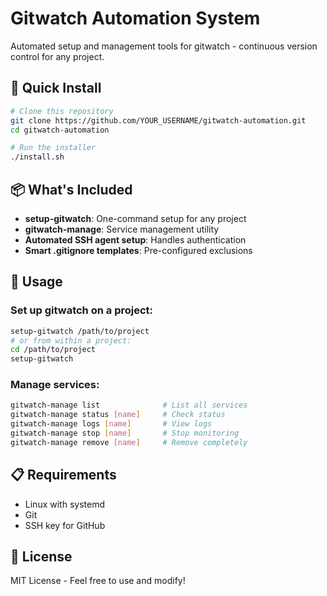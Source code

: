 # Gitwatch Automation System

Automated setup and management tools for gitwatch - continuous version control for any project.

## 🚀 Quick Install

```bash
# Clone this repository
git clone https://github.com/YOUR_USERNAME/gitwatch-automation.git
cd gitwatch-automation

# Run the installer
./install.sh
```

## 📦 What's Included

- **setup-gitwatch**: One-command setup for any project
- **gitwatch-manage**: Service management utility
- **Automated SSH agent setup**: Handles authentication
- **Smart .gitignore templates**: Pre-configured exclusions

## 🔧 Usage

### Set up gitwatch on a project:
```bash
setup-gitwatch /path/to/project
# or from within a project:
cd /path/to/project
setup-gitwatch
```

### Manage services:
```bash
gitwatch-manage list              # List all services
gitwatch-manage status [name]     # Check status
gitwatch-manage logs [name]       # View logs
gitwatch-manage stop [name]       # Stop monitoring
gitwatch-manage remove [name]     # Remove completely
```

## 📋 Requirements

- Linux with systemd
- Git
- SSH key for GitHub

## 📄 License

MIT License - Feel free to use and modify!
